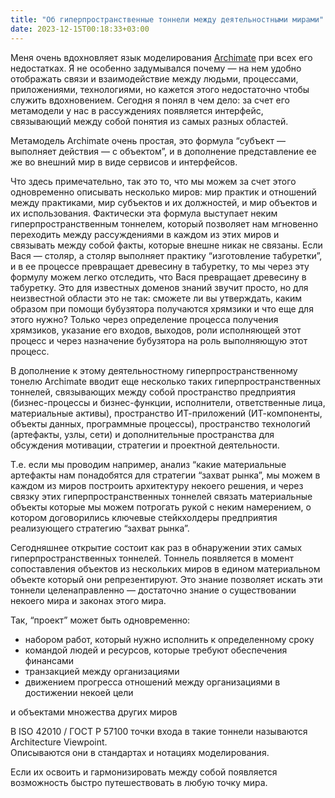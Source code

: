 ```yaml
---
title: "Об гиперпространственные тоннели между деятельностными мирами"
date: 2023-12-15T00:18:33+03:00
---
```

Меня очень вдохновляет язык моделирования [Archimate](https://www.cfin.ru/itm/EA_ArchiMate.shtml) при всех его недостатках. Я не особенно задумывался почему — на нем удобно отображать связи и взаимодействие между людьми, процессами, приложениями, технологиями, но кажется этого недостаточно чтобы служить вдохновением.
Сегодня я понял в чем дело: за счет его метамодели у нас в рассуждениях появляется интерфейс, связывающий между собой понятия из самых разных областей.

Метамодель Archimate очень простая, это формула “cубъект — выполняет действия — с объектом”, и в дополнение представление ее же во внешний мир в виде сервисов и интерфейсов.

Что здесь примечательно, так это то, что мы можем за счет этого одновременно описывать несколько миров: мир практик и отношений между практиками, мир субъектов и их должностей, и мир объектов и их использования. Фактически эта формула выступает неким гиперпространственным тоннелем, который позволяет нам мгновенно переходить между рассуждениями в каждом из этих миров и связывать между собой факты, которые внешне никак не связаны.
Если Вася — столяр, а столяр выполняет практику “изготовление табуретки”, и в ее процессе превращает древесину в табуретку, то мы через эту формулу можем легко отследить, что Вася превращает древесину в табуретку. Это для известных доменов знаний звучит просто, но для неизвестной области это не так: сможете ли вы утверждать, каким образом при помощи бубузятора получаются хрямзики и что еще для этого нужно? Только через определение процесса получения хрямзиков, указание его входов, выходов, роли исполняющей этот процесс и через назначение бубузятора на роль выполняющую этот процесс.

В дополнение к этому деятельностному гиперпространственному тонелю Archimate вводит еще несколько таких гиперпространственных тоннелей, связывающих между собой пространство предприятия (бизнес-процессы и бизнес-функции, исполнители, ответственные лица, материальные активы), пространство ИТ-приложений (ИТ-компоненты, объекты данных, программные процессы), пространство технологий (артефакты, узлы, сети) и дополнительные пространства для обсуждения мотивации, стратегии и проектной деятельности.

Т.е. если мы проводим например, анализ “какие материальные артефакты нам понадобятся для стратегии “захват рынка”, мы можем в каждом из миров построить архитектуру некоего решения, и через связку этих гиперпространственных тоннелей связать материальные объекты которые мы можем потрогать рукой с неким намерением, о котором договорились ключевые стейкхолдеры предприятия реализующего стратегию “захват рынка”.

Сегодняшнее открытие состоит как раз в обнаружении этих самых гиперпространственных тоннелей.
Тоннель появляется в момент сопоставления объектов из нескольких миров в едином материальном объекте который они репрезентируют. Это знание позволяет искать эти тоннели целенаправленно — достаточно знание о существовании некоего мира и законах этого мира.

Так, “проект” может быть одновременно:
- набором работ, который нужно исполнить к определенному сроку
- командой людей и ресурсов, которые требуют обеспечения финансами
- транзакцией между организациями
- движением прогресса отношений между организациями в достижении некоей цели

и объектами множества других миров

В ISO 42010 / ГОСТ Р 57100 точки входа в такие тоннели называются Architecture Viewpoint.<br>
Описываются они в стандартах и нотациях моделирования.<br>

Если их освоить и гармонизировать между собой появляется возможность быстро путешествовать в любую точку мира.
